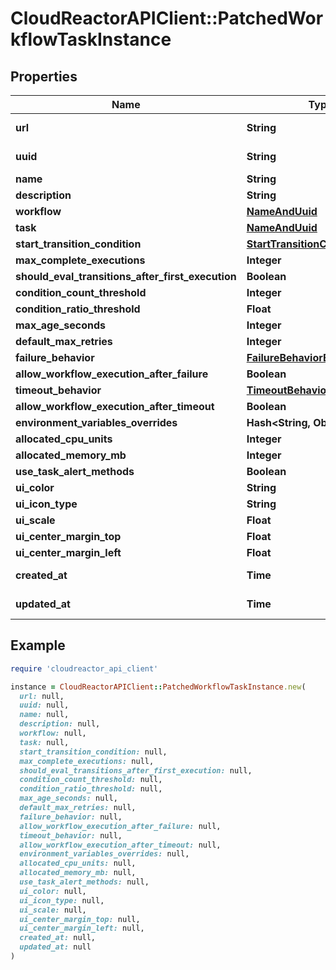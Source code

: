 # CloudReactorAPIClient::PatchedWorkflowTaskInstance

## Properties

| Name | Type | Description | Notes |
| ---- | ---- | ----------- | ----- |
| **url** | **String** |  | [optional][readonly] |
| **uuid** | **String** |  | [optional][readonly] |
| **name** | **String** |  | [optional] |
| **description** | **String** |  | [optional] |
| **workflow** | [**NameAndUuid**](NameAndUuid.md) |  | [optional] |
| **task** | [**NameAndUuid**](NameAndUuid.md) |  | [optional] |
| **start_transition_condition** | [**StartTransitionConditionEnum**](StartTransitionConditionEnum.md) |  | [optional] |
| **max_complete_executions** | **Integer** |  | [optional] |
| **should_eval_transitions_after_first_execution** | **Boolean** |  | [optional] |
| **condition_count_threshold** | **Integer** |  | [optional] |
| **condition_ratio_threshold** | **Float** |  | [optional] |
| **max_age_seconds** | **Integer** |  | [optional] |
| **default_max_retries** | **Integer** |  | [optional] |
| **failure_behavior** | [**FailureBehaviorEnum**](FailureBehaviorEnum.md) |  | [optional] |
| **allow_workflow_execution_after_failure** | **Boolean** |  | [optional] |
| **timeout_behavior** | [**TimeoutBehaviorEnum**](TimeoutBehaviorEnum.md) |  | [optional] |
| **allow_workflow_execution_after_timeout** | **Boolean** |  | [optional] |
| **environment_variables_overrides** | **Hash&lt;String, Object&gt;** |  | [optional] |
| **allocated_cpu_units** | **Integer** |  | [optional] |
| **allocated_memory_mb** | **Integer** |  | [optional] |
| **use_task_alert_methods** | **Boolean** |  | [optional] |
| **ui_color** | **String** |  | [optional] |
| **ui_icon_type** | **String** |  | [optional] |
| **ui_scale** | **Float** |  | [optional] |
| **ui_center_margin_top** | **Float** |  | [optional] |
| **ui_center_margin_left** | **Float** |  | [optional] |
| **created_at** | **Time** |  | [optional][readonly] |
| **updated_at** | **Time** |  | [optional][readonly] |

## Example

```ruby
require 'cloudreactor_api_client'

instance = CloudReactorAPIClient::PatchedWorkflowTaskInstance.new(
  url: null,
  uuid: null,
  name: null,
  description: null,
  workflow: null,
  task: null,
  start_transition_condition: null,
  max_complete_executions: null,
  should_eval_transitions_after_first_execution: null,
  condition_count_threshold: null,
  condition_ratio_threshold: null,
  max_age_seconds: null,
  default_max_retries: null,
  failure_behavior: null,
  allow_workflow_execution_after_failure: null,
  timeout_behavior: null,
  allow_workflow_execution_after_timeout: null,
  environment_variables_overrides: null,
  allocated_cpu_units: null,
  allocated_memory_mb: null,
  use_task_alert_methods: null,
  ui_color: null,
  ui_icon_type: null,
  ui_scale: null,
  ui_center_margin_top: null,
  ui_center_margin_left: null,
  created_at: null,
  updated_at: null
)
```

